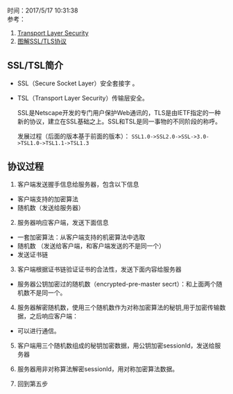 ##
时间：2017/5/17 10:31:38  
参考： 

1. [Transport Layer Security](https://en.wikipedia.org/wiki/Transport_Layer_Security)
2. [图解SSL/TLS协议](http://www.ruanyifeng.com/blog/2014/09/illustration-ssl.html)

## SSL/TSL简介

* SSL（Secure Socket Layer）安全套接字 。  
* TSL（Transport Layer Security）传输层安全。

    SSL是Netscape开发的专门用户保护Web通讯的，TLS是由IETF指定的一种新的协议，建立在SSL基础之上。SSL和TSL是同一事物的不同阶段的称呼。

    发展过程（后面的版本基于前面的版本）： `SSL1.0->SSL2.0->SSL->3.0->TSL1.0->TSL1.1->TSL1.3`  


## 协议过程
1. 客户端发送握手信息给服务器，包含以下信息
 * 客户端支持的加密算法
 * 随机数（发送给服务器）
2. 服务器响应客户端，发送下面信息
 * 一套加密算法：从客户端支持的机密算法中选取
 * 随机数 （发送给客户端，和客户端发送的不是同一个）
 * 发送证书链
3. 客户端根据证书链验证证书的合法性，发送下面内容给服务器
 * 服务器公钥加密过的随机数（encrypted-pre-master secrt）：和上面两个随机数不是同一个。
4. 服务器解密随机数，使用三个随机数作为对称加密算法的秘钥,用于加密传输数据，之后响应客户端：
 * 可以进行通信。 

5. 客户端用三个随机数组成的秘钥加密数据，用公钥加密sessionId，发送给服务器

6. 服务器用非对称算法解密sessionId，用对称加密算法数据。
7. 回到第五步 



